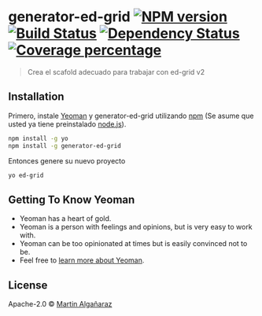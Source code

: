 # generator-ed-grid [![NPM version][npm-image]][npm-url] [![Build Status][travis-image]][travis-url] [![Dependency Status][daviddm-image]][daviddm-url] [![Coverage percentage][coveralls-image]][coveralls-url]
> Crea el scafold adecuado para trabajar con ed-grid v2

## Installation

Primero, instale [Yeoman](http://yeoman.io) y generator-ed-grid utilizando [npm](https://www.npmjs.com/) (Se asume que usted ya tiene preinstalado [node.js](https://nodejs.org/)).

```bash
npm install -g yo
npm install -g generator-ed-grid
```

Entonces genere su nuevo proyecto

```bash
yo ed-grid
```

## Getting To Know Yeoman

 * Yeoman has a heart of gold.
 * Yeoman is a person with feelings and opinions, but is very easy to work with.
 * Yeoman can be too opinionated at times but is easily convinced not to be.
 * Feel free to [learn more about Yeoman](http://yeoman.io/).

## License

Apache-2.0 © [Martin Algañaraz](https://mardecode.herokuapp.com)


[npm-image]: https://badge.fury.io/js/generator-ed-grid.svg
[npm-url]: https://npmjs.org/package/generator-ed-grid
[travis-image]: https://travis-ci.org/idcmardelplata/generator-ed-grid.svg?branch=master
[travis-url]: https://travis-ci.org/idcmardelplata/generator-ed-grid
[daviddm-image]: https://david-dm.org/idcmardelplata/generator-ed-grid.svg?theme=shields.io
[daviddm-url]: https://david-dm.org/idcmardelplata/generator-ed-grid
[coveralls-image]: https://coveralls.io/repos/idcmardelplata/generator-ed-grid/badge.svg
[coveralls-url]: https://coveralls.io/r/idcmardelplata/generator-ed-grid
